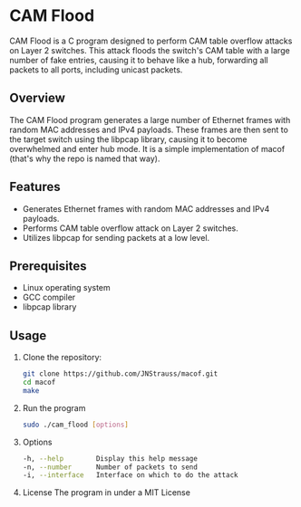 # CAM Flood

CAM Flood is a C program designed to perform CAM table overflow attacks on Layer 2 switches. This attack floods the switch's CAM table with a large number of fake entries, causing it to behave like a hub, forwarding all packets to all ports, including unicast packets.

## Overview

The CAM Flood program generates a large number of Ethernet frames with random MAC addresses and IPv4 payloads. These frames are then sent to the target switch using the libpcap library, causing it to become overwhelmed and enter hub mode.
It is a simple implementation of macof (that's why the repo is named that way).

## Features

- Generates Ethernet frames with random MAC addresses and IPv4 payloads.
- Performs CAM table overflow attack on Layer 2 switches.
- Utilizes libpcap for sending packets at a low level.

## Prerequisites

- Linux operating system
- GCC compiler
- libpcap library

## Usage

1. Clone the repository:

   ```bash
   git clone https://github.com/JNStrauss/macof.git
   cd macof
   make
   ```

2. Run the program
   ```bash
   sudo ./cam_flood [options]
   ```
3. Options
   ```bash
   -h, --help        Display this help message
   -n, --number      Number of packets to send
   -i, --interface   Interface on which to do the attack
   ```

4. License
   The program in under a MIT License

